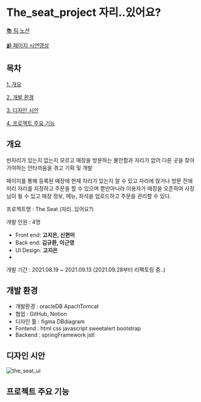 # The_seat_project 자리..있어요?

[📚 팀 노션](https://www.notion.so/2-2-d57f5833370740869bd2f24943881d4f)

[📹 페이지 시연영상](https://www.youtube.com/watch?v=WDNLef7isgw)


## 목차

[1. 개요](#개요)

[2. 개발 환경](#개발-환경)

[3. 디자인 시안](#디자인-시안)

[4. 프로젝트 주요 기능](#프로젝트-주요-기능)


## 개요

빈자리가 있는지 없는지 모르고 매장을 방문하는 불안함과 자리가 없어 다른 곳을 찾아 가야하는 안타까움을 겪고 기획 및 개발

페이지를 통해 등록된 매장에 현재 자리가 있는지 알 수 있고 자리에 앉거나 방문 전에 미리 자리를 지정하고 주문을 할 수 있으며
뿐만아니라 이용자가 매장을 오픈하여 사장님이 될 수 있고 매장 정보, 메뉴, 좌석을 업로드하고 주문을 관리할 수 있다.

프로젝트명 : The Seat (자리..있어요?)

개발 인원 : 4명
  - Front end: **고지은, 신현미**
  - Back end: **김규환, 이근영**
  - UI Design: **고지은**
  - 
개발 기간 : 2021.08.19 ~ 2021.09.13 (2021.09.28부터 리팩토링 중..)

## 개발 환경

- 개발환경 : oracleDB ApachTomcat
- 협업 : GitHub, Notion
- 디자인 툴 : figma DBdiagram
- Fontend : html css javascript sweetalert bootstrap
- Backend : springFramework jstl

## 디자인 시안

![the_seat_ui](https://user-images.githubusercontent.com/75401130/135559902-e40656ac-7963-4c2b-8b38-bb933c029468.png)

## 프로젝트 주요 기능


